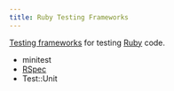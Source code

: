 ```yaml
---
title: Ruby Testing Frameworks
---
```


[Testing frameworks](Testing-Frameworks) for testing [Ruby](Ruby) code.

* minitest
* [RSpec](RSpec)
* Test::Unit